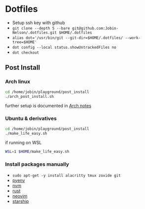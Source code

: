 # Dotfiles

- Setup ssh key with github
- `git clone --depth 5 --bare git@github.com:Jobin-Nelson/.dotfiles.git $HOME/.dotfiles`
- `alias dot='/usr/bin/git --git-dir=$HOME/.dotfiles/ --work-tree=$HOME'`
- `dot config --local status.showUntrackedFiles no`
- `dot checkout`

## Post Install

### Arch linux

```bash
cd /home/jobin/playground/post_install
./arch_post_install.sh
```

further setup is documented in [Arch notes](./playground/post_install/arch_notes.md)

### Ubuntu & derivatives

```bash
cd /home/jobin/playground/post_install
./make_life_easy.sh
```

if running on WSL

```bash
WSL=1 $HOME/make_life_easy.sh
```

### Install packages manually

- `sudo apt-get -y install alacritty tmux zoxide git`
- [pyenv](https://github.com/pyenv/pyenv)
- [nvm](https://github.com/nvm-sh/nvm)
- [rust](https://rustup.rs/)
- [neovim](https://github.com/neovim/neovim)
- [starship](https://starship.rs/)

